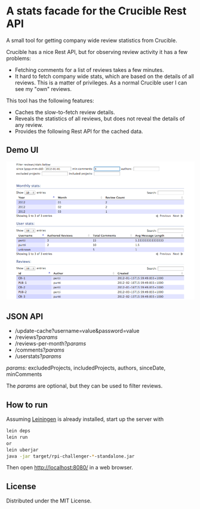 # A stats facade for the Crucible Rest API

A small tool for getting company wide review statistics from Crucible. 

Crucible has a nice Rest API, but for observing review activity it has a few problems:
* Fetching comments for a list of reviews takes a few minutes.
* It hard to fetch company wide stats, which are based on the details of all reviews. This is a matter of privileges. As a normal Crucible user I can see my "own" reviews.

This tool has the following features:

* Caches the slow-to-fetch review details.
* Reveals the statistics of all reviews, but does not reveal the details of any review.
* Provides the following Rest API for the cached data.

## Demo UI

![preview](http://github.com/janneri/crucible-stats/raw/master/stats_facade_ui.png)

## JSON API

* /update-cache?username=value&password=value
* /reviews?*params*
* /reviews-per-month?*params*
* /comments?*params*
* /userstats?*params*

*params:* excludedProjects, includedProjects, authors, sinceDate, minComments

The *params* are optional, but they can be used to filter reviews.

## How to run

Assuming [Leiningen](https://github.com/technomancy/leiningen) is already installed, start up the server with

```bash
lein deps
lein run
or 
lein uberjar
java -jar target/rpi-challenger-*-standalone.jar
```

Then open <http://localhost:8080/> in a web browser.

## License

Distributed under the MIT License.